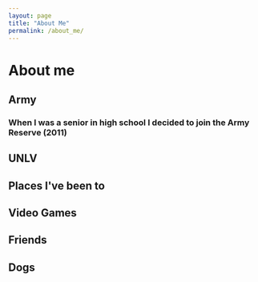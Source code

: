 ```yaml
---
layout: page
title: "About Me"
permalink: /about_me/
---
```


<html>
  <head>
    <meta charset="utf-8">
    <meta http-equiv="X-UA-Compatible" content="IE=edge">
    <meta name="description" content="">
    <meta name="viewport" content="width=device-width, initial-scale=1">
    <link rel="stylesheet" href="../styles.css">
  </head>

<body>
 <h1> About me </h1>
 <h2> Army </h2>
 <h3> When I was a senior in high school I decided to join the Army Reserve (2011)
 <h2> UNLV </h2>
 <h2> Places I've been to <h2>
 <h2> Video Games <h2>
 <h2> Friends <h2>
 <h2> Dogs

</body>
</html>